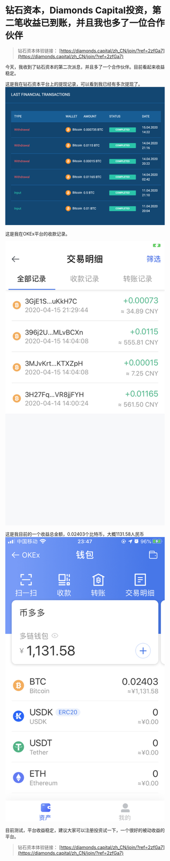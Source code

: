 # 钻石资本，Diamonds Capital投资，第二笔收益已到账，并且我也多了一位合作伙伴

> 钻石资本体验链接： [https://diamonds.capital/zh_CN/join/?ref=2zfGa7](https://diamonds.capital/zh_CN/join/?ref=2zfGa7)

今天，我收到了钻石资本的第二次派息，并且多了一个合作伙伴。目前看起来收益稳定。

这是我在钻石资本平台上的提现记录，可以看到我已经有多次提现了。
![](./images/4-3.png)


这是我在OKEx平台的收款记录。

![](./images/4-2.PNG)

这是我目前的一个收益总金额，0.02403个比特币，大概1131.58人民币
![](./images/4-1.PNG)


目前测试，平台收益稳定，建议大家可以注册投资试一下，一个很好的被动收益的平台。

> 钻石资本体验链接： [https://diamonds.capital/zh_CN/join/?ref=2zfGa7](https://diamonds.capital/zh_CN/join/?ref=2zfGa7)


